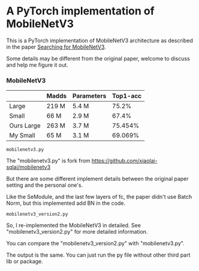 # A PyTorch implementation of MobileNetV3

This is a PyTorch implementation of MobileNetV3 architecture as described in the paper [Searching for MobileNetV3](https://arxiv.org/pdf/1905.02244.pdf).

Some details may be different from the original paper, welcome to discuss and help me figure it out.

### MobileNetV3
|              | Madds     | Parameters | Top1-acc  |
| -----------  | --------- | ---------- | --------- |
| Large        | 219 M     | 5.4  M     | 75.2%     |
| Small        | 66  M     | 2.9  M     | 67.4%     |
| Ours Large   | 263 M     | 3.7  M     | 75.454%   |
| My Small     | 65  M     | 3.1  M     | 69.069%   |

```
mobilenetv3.py
```
  The "mobilenetv3.py" is fork from https://github.com/xiaolai-sqlai/mobilenetv3
  
  But there are some different implement details between the original paper setting and the personal one's. 
  
  Like the SeModule, and the last few layers of fc, the paper didn't use Batch Norm, but this implemented add BN in the code.
  
```
mobilenetv3_version2.py
```

  So, I re-implemented the MobileNetV3 in detailed. See "mobilenetv3_version2.py" for more detailed information.
  
  You can compare the "mobilenetv3_version2.py" with "mobilenetv3.py". 
  
  The output is the same. You can just run the py file without other third part lib or package.
